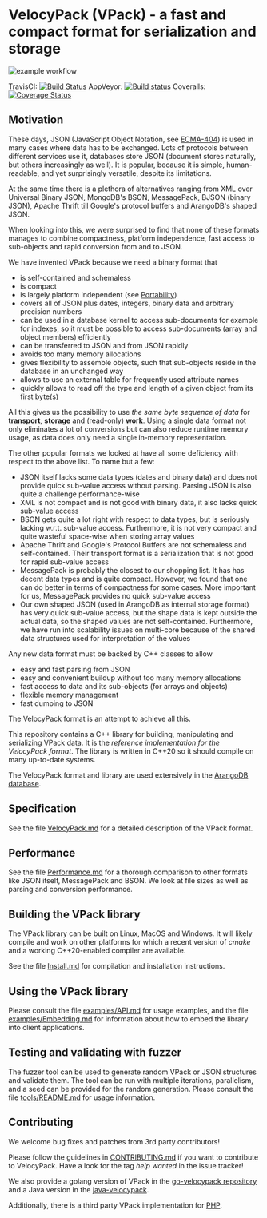 VelocyPack (VPack) - a fast and compact format for serialization and storage
============================================================================

![example workflow](https://github.com/arangodb/velocypack/actions/workflows/cmake.yaml/badge.svg)


TravisCI: [![Build Status](https://api.travis-ci.com/arangodb/velocypack.svg?branch=main)](https://travis-ci.com/arangodb/velocypack)   AppVeyor: [![Build status](https://ci.appveyor.com/api/projects/status/pkbl4t7vey88bqud?svg=true)](https://ci.appveyor.com/project/jsteemann/velocypack)   Coveralls: [![Coverage Status](https://coveralls.io/repos/arangodb/velocypack/badge.svg?branch=main&service=github)](https://coveralls.io/github/arangodb/velocypack?branch=main)

Motivation
----------

These days, JSON (JavaScript Object Notation, see
[ECMA-404](http://www.ecma-international.org/publications/files/ECMA-ST/ECMA-404.pdf))
is used in many cases where data has to be exchanged.
Lots of protocols between different services use it, databases store
JSON (document stores naturally, but others increasingly as well). It
is popular, because it is simple, human-readable, and yet surprisingly
versatile, despite its limitations.

At the same time there is a plethora of alternatives ranging from XML
over Universal Binary JSON, MongoDB's BSON, MessagePack, BJSON (binary
JSON), Apache Thrift till Google's protocol buffers and ArangoDB's
shaped JSON.

When looking into this, we were surprised to find that none of these
formats manages to combine compactness, platform independence, fast
access to sub-objects and rapid conversion from and to JSON.

We have invented VPack because we need a binary format that

  - is self-contained and schemaless 
  - is compact
  - is largely platform independent (see [Portability](VelocyPack.md#Portability))
  - covers all of JSON plus dates, integers, binary data and arbitrary
    precision numbers
  - can be used in a database kernel to access sub-documents for
    example for indexes, so it must be possible to access sub-documents
    (array and object members) efficiently
  - can be transferred to JSON and from JSON rapidly
  - avoids too many memory allocations
  - gives flexibility to assemble objects, such that sub-objects reside
    in the database in an unchanged way
  - allows to use an external table for frequently used attribute names
  - quickly allows to read off the type and length of a given object
    from its first byte(s)

All this gives us the possibility to use *the same byte sequence of
data* for **transport**, **storage** and (read-only) **work**. Using a
single data format not only eliminates a lot of conversions but can 
also reduce runtime memory usage, as data does only need a single 
in-memory representation.

The other popular formats we looked at have all some deficiency with
respect to the above list. To name but a few:

  - JSON itself lacks some data types (dates and binary data) and does
    not provide quick sub-value access without parsing. Parsing JSON is
    also quite a challenge performance-wise
  - XML is not compact and is not good with binary data, it also lacks
    quick sub-value access
  - BSON gets quite a lot right with respect to data types, but is 
    seriously lacking w.r.t. sub-value access. Furthermore, it is not
    very compact and quite wasteful space-wise when storing array values
  - Apache Thrift and Google's Protocol Buffers are not schemaless and 
    self-contained. Their transport format is a serialization that is
    not good for rapid sub-value access
  - MessagePack is probably the closest to our shopping list. It has
    has decent data types and is quite compact. However, we found that 
    one can do better in terms of compactness for some cases. More
    important for us, MessagePack provides no quick sub-value access
  - Our own shaped JSON (used in ArangoDB as internal storage format)
    has very quick sub-value access, but the shape data is kept outside
    the actual data, so the shaped values are not self-contained.
    Furthermore, we have run into scalability issues on multi-core
    because of the shared data structures used for interpretation of
    the values

Any new data format must be backed by C++ classes to allow

  - easy and fast parsing from JSON
  - easy and convenient buildup without too many memory allocations
  - fast access to data and its sub-objects (for arrays and objects)
  - flexible memory management
  - fast dumping to JSON

The VelocyPack format is an attempt to achieve all this.

This repository contains a C++ library for building, manipulating and
serializing VPack data. It is the *reference implementation for the 
VelocyPack format*. The library is written in C++20 so it should compile 
on many up-to-date systems.

The VelocyPack format and library are used extensively in the 
[ArangoDB database](https://www.arangodb.com/).


Specification
-------------

See the file [VelocyPack.md](VelocyPack.md) for a detailed description of
the VPack format.


Performance
-----------

See the file [Performance.md](Performance.md) for a thorough comparison
to other formats like JSON itself, MessagePack and BSON. We look at file
sizes as well as parsing and conversion performance.


Building the VPack library
--------------------------

The VPack library can be built on Linux, MacOS and Windows. It will likely
compile and work on other platforms for which a recent version of *cmake* and
a working C++20-enabled compiler are available.

See the file [Install.md](Install.md) for compilation and installation
instructions.


Using the VPack library
-----------------------

Please consult the file [examples/API.md](examples/API.md) for usage examples, 
and the file [examples/Embedding.md](examples/Embedding.md) for information
about how to embed the library into client applications.


Testing and validating with fuzzer
----------------------------------

The fuzzer tool can be used to generate random VPack or JSON structures and
validate them. The tool can be run with multiple iterations, parallelism, and 
a seed can be provided for the random generation.
Please consult the file [tools/README.md](tools/README.md) for usage 
information.


Contributing
------------

We welcome bug fixes and patches from 3rd party contributors!

Please follow the guidelines in [CONTRIBUTING.md](.github/CONTRIBUTING.md)
if you want to contribute to VelocyPack. Have a look for the tag _help wanted_
in the issue tracker!

We also provide a golang version of VPack in the 
[go-velocypack repository](https://github.com/arangodb/go-velocypack) and a
Java version in the [java-velocypack](https://github.com/arangodb/java-velocypack).

Additionally, there is a third party VPack implementation for 
[PHP](https://github.com/martin-schilling/php-velocypack).
